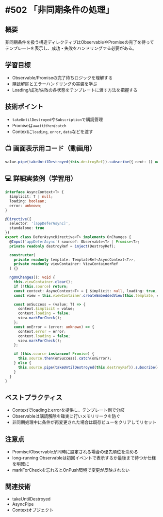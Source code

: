 # #502 「非同期条件の処理」

## 概要
非同期条件を扱う構造ディレクティブはObservableやPromiseの完了を待ってテンプレートを表示し、成功・失敗をハンドリングする必要がある。

## 学習目標
- Observable/Promiseの完了待ちロジックを理解する
- 購読解除とエラーハンドリングの実装を学ぶ
- Loading/成功/失敗の各状態をテンプレートに渡す方法を把握する

## 技術ポイント
- `takeUntilDestroyed`や`Subscription`で購読管理
- Promiseは`await`/`then`/`catch`
- Contextに`loading`, `error`, `data`などを渡す

## 📺 画面表示用コード（動画用）
```typescript
value.pipe(takeUntilDestroyed(this.destroyRef)).subscribe({ next: () => this.show(), error: err => this.handleError(err) });
```

## 💻 詳細実装例（学習用）
```typescript
interface AsyncContext<T> {
  $implicit: T | null;
  loading: boolean;
  error: unknown;
}

@Directive({
  selector: '[appDeferAsync]',
  standalone: true
})
export class DeferAsyncDirective<T> implements OnChanges {
  @Input('appDeferAsync') source?: Observable<T> | Promise<T>;
  private readonly destroyRef = inject(DestroyRef);

  constructor(
    private readonly template: TemplateRef<AsyncContext<T>>,
    private readonly viewContainer: ViewContainerRef
  ) {}

  ngOnChanges(): void {
    this.viewContainer.clear();
    if (!this.source) return;
    const context: AsyncContext<T> = { $implicit: null, loading: true, error: null };
    const view = this.viewContainer.createEmbeddedView(this.template, context);

    const onSuccess = (value: T) => {
      context.$implicit = value;
      context.loading = false;
      view.markForCheck();
    };
    const onError = (error: unknown) => {
      context.error = error;
      context.loading = false;
      view.markForCheck();
    };

    if (this.source instanceof Promise) {
      this.source.then(onSuccess).catch(onError);
    } else {
      this.source.pipe(takeUntilDestroyed(this.destroyRef)).subscribe({ next: onSuccess, error: onError });
    }
  }
}
```

## ベストプラクティス
- Contextでloadingとerrorを提供し、テンプレート側で分岐
- Observableは購読解除を確実に行いメモリリークを防ぐ
- 非同期処理中に条件が再変更された場合は既存ビューをクリアしてリセット

## 注意点
- Promise/Observableが同時に設定される場合の優先順位を決める
- long-running Observableは初回イベントで表示するか最後まで待つか仕様を明確に
- markForCheckを忘れるとOnPush環境で変更が反映されない

## 関連技術
- takeUntilDestroyed
- AsyncPipe
- Contextオブジェクト
